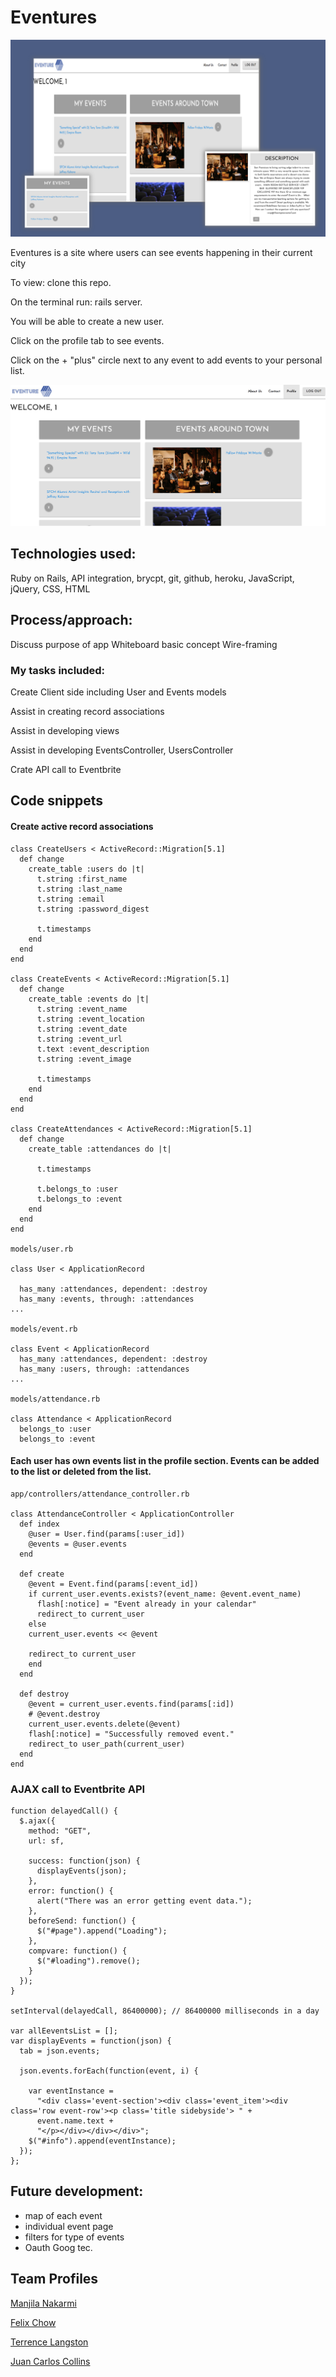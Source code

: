 # Eventures

![image of app, Eventures](readme-assets/Eventure-main.png "Eventures")

 Eventures is a site where users can see events happening in their current city


To view: clone this repo.

On the terminal run: rails server.

You will be able to create a new user.

Click on the profile tab to see events.

Click on the + "plus" circle next to any event to add events to your personal list.


![image of app, Eventures-profile](readme-assets/eventure-profile.png "Eventures")


## Technologies used:

Ruby on Rails, API integration, brycpt, git, github, heroku, JavaScript, jQuery, CSS, HTML

## Process/approach:

Discuss purpose of app
Whiteboard basic concept
Wire-framing


### My tasks included:
Create Client side including User and Events models

Assist in creating record associations

Assist in developing views

Assist in developing EventsController, UsersController

Crate API call to Eventbrite

## Code snippets

#### Create active record associations

```
class CreateUsers < ActiveRecord::Migration[5.1]
  def change
    create_table :users do |t|
      t.string :first_name
      t.string :last_name
      t.string :email
      t.string :password_digest

      t.timestamps
    end
  end
end

class CreateEvents < ActiveRecord::Migration[5.1]
  def change
    create_table :events do |t|
      t.string :event_name
      t.string :event_location
      t.string :event_date
      t.string :event_url
      t.text :event_description
      t.string :event_image

      t.timestamps
    end
  end
end

class CreateAttendances < ActiveRecord::Migration[5.1]
  def change
    create_table :attendances do |t|

      t.timestamps

      t.belongs_to :user
      t.belongs_to :event
    end
  end
end

models/user.rb

class User < ApplicationRecord

  has_many :attendances, dependent: :destroy
  has_many :events, through: :attendances
...

models/event.rb

class Event < ApplicationRecord
  has_many :attendances, dependent: :destroy
  has_many :users, through: :attendances
...

models/attendance.rb

class Attendance < ApplicationRecord
  belongs_to :user
  belongs_to :event

```

#### Each user has own events list in the profile section. Events can be added to the list or deleted from the list.

```
app/controllers/attendance_controller.rb

class AttendanceController < ApplicationController
  def index
    @user = User.find(params[:user_id])
    @events = @user.events
  end

  def create
    @event = Event.find(params[:event_id])
    if current_user.events.exists?(event_name: @event.event_name)
      flash[:notice] = "Event already in your calendar"
      redirect_to current_user
    else
    current_user.events << @event

    redirect_to current_user
    end
  end

  def destroy
    @event = current_user.events.find(params[:id])
    # @event.destroy
    current_user.events.delete(@event)
    flash[:notice] = "Successfully removed event."
    redirect_to user_path(current_user)
  end
end
```

### AJAX call to Eventbrite API

```
function delayedCall() {
  $.ajax({
    method: "GET",
    url: sf,

    success: function(json) {
      displayEvents(json);
    },
    error: function() {
      alert("There was an error getting event data.");
    },
    beforeSend: function() {
      $("#page").append("Loading");
    },
    compvare: function() {
      $("#loading").remove();
    }
  });
}

setInterval(delayedCall, 86400000); // 86400000 milliseconds in a day

var allEeventsList = [];
var displayEvents = function(json) {
  tab = json.events;

  json.events.forEach(function(event, i) {

    var eventInstance =
      "<div class='event-section'><div class='event_item'><div class='row event-row'><p class='title sidebyside'> " +
      event.name.text +
      "</p></div></div></div>";
    $("#info").append(eventInstance);
  });
};
```

## Future development:

- map of each event
- individual event page
- filters for type of events
- Oauth Goog tec.

## Team Profiles

[Manjila Nakarmi](https://github.com/Manjilan)

[Felix Chow ](https://github.com/fchow2018)

[Terrence Langston](https://github.com/ttime1100)

[Juan Carlos Collins](https://github.com/juancarlucci)
